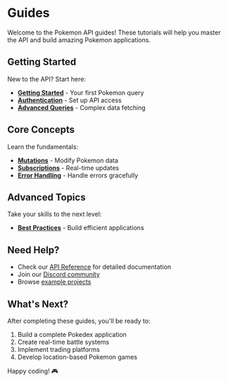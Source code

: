 # Guides

Welcome to the Pokemon API guides! These tutorials will help you master the API and build amazing Pokemon applications.

## Getting Started

New to the API? Start here:

- **[Getting Started](/guides/getting-started)** - Your first Pokemon query
- **[Authentication](/guides/authentication)** - Set up API access
- **[Advanced Queries](/guides/advanced-queries)** - Complex data fetching

## Core Concepts

Learn the fundamentals:

- **[Mutations](/guides/mutations)** - Modify Pokemon data
- **[Subscriptions](/guides/subscriptions)** - Real-time updates
- **[Error Handling](/guides/error-handling)** - Handle errors gracefully

## Advanced Topics

Take your skills to the next level:

- **[Best Practices](/guides/best-practices)** - Build efficient applications

## Need Help?

- Check our [API Reference](/reference) for detailed documentation
- Join our [Discord community](https://discord.gg/pokemon-api)
- Browse [example projects](https://github.com/pokemon-api/examples)

## What's Next?

After completing these guides, you'll be ready to:

1. Build a complete Pokedex application
2. Create real-time battle systems
3. Implement trading platforms
4. Develop location-based Pokemon games

Happy coding! 🎮
